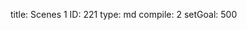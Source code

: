 title:          Scenes 1
ID:             221
type:           md
compile:        2
setGoal:        500


